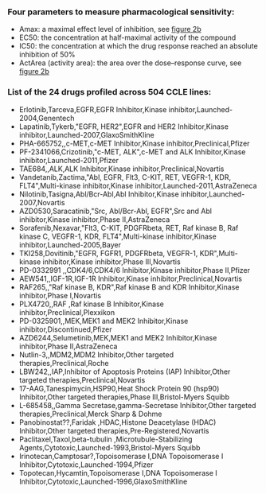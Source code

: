 ### **Four parameters to measure pharmacological sensitivity:**
* Amax: a maximal effect level of inhibition, see [figure 2b](https://www.nature.com/articles/nature11003/figures/2)
* EC50: the concentration at half-maximal activity of the compound
* IC50: the concentration at which the drug response reached an absolute inhibition of 50%
* ActArea (activity area): the area over the dose–response curve, see [figure 2b](https://www.nature.com/articles/nature11003/figures/2) 

### **List of the 24 drugs profiled across 504 CCLE lines:**
* Erlotinib,Tarceva,EGFR,EGFR Inhibitor,Kinase inhibitor,Launched-2004,Genentech
* Lapatinib,Tykerb,"EGFR, HER2",EGFR and HER2 Inhibitor,Kinase inhibitor,Launched-2007,GlaxoSmithKline
* PHA-665752,,c-MET,c-MET Inhibitor,Kinase inhibitor,Preclinical,Pfizer
* PF-2341066,Crizotinib,"c-MET, ALK",c-MET and ALK Inhibitor,Kinase inhibitor,Launched-2011,Pfizer
* TAE684,,ALK,ALK Inhibitor,Kinase inhibitor,Preclinical,Novartis
* Vandetanib,Zactima,"Abl, EGFR, Flt3, C-KIT, RET, VEGFR-1, KDR, FLT4",Multi-kinase inhibitor,Kinase inhibitor,Launched-2011,AstraZeneca
* Nilotinib,Tasigna,Abl/Bcr-Abl,Abl Inhibitor,Kinase inhibitor,Launched-2007,Novartis
* AZD0530,Saracatinib,"Src, Abl/Bcr-Abl, EGFR",Src and Abl inhibitor,Kinase inhibitor,Phase II,AstraZeneca
* Sorafenib,Nexavar,"Flt3, C-KIT, PDGFRbeta, RET, Raf kinase B, Raf kinase C, VEGFR-1, KDR, FLT4",Multi-kinase inhibitor,Kinase inhibitor,Launched-2005,Bayer
* TKI258,Dovitinib,"EGFR, FGFR1, PDGFRbeta, VEGFR-1, KDR",Multi-kinase inhibitor,Kinase inhibitor,Phase III,Novartis
* PD-0332991 ,,CDK4/6,CDK4/6 Inhibitor,Kinase inhibitor,Phase II,Pfizer
* AEW541,,IGF-1R,IGF-1R Inhibitor,Kinase inhibitor,Preclinical,Novartis
* RAF265,,"Raf kinase B, KDR",Raf kinase B and KDR Inhibitor,Kinase inhibitor,Phase I,Novartis
* PLX4720,,RAF ,Raf kinase B Inhibitor,Kinase inhibitor,Preclinical,Plexxikon
* PD-0325901,,MEK,MEK1 and MEK2 Inhibitor,Kinase inhibitor,Discontinued,Pfizer
* AZD6244,Selumetinib,MEK,MEK1 and MEK2 Inhibitor,Kinase inhibitor,Phase II,AstraZeneca
* Nutlin-3,,MDM2,MDM2 Inhibitor,Other targeted therapies,Preclinical,Roche
* LBW242,,IAP,Inhibitor of Apoptosis Proteins (IAP) Inhibitor,Other targeted therapies,Preclinical,Novartis
* 17-AAG,Tanespimycin,HSP90,Heat Shock Protein 90 (hsp90) Inhibitor,Other targeted therapies,Phase III,Bristol-Myers Squibb
* L-685458,,Gamma Secretase,gamma-Secretase Inhibitor,Other targeted therapies,Preclinical,Merck Sharp & Dohme
* Panobinostat??,Faridak ,HDAC,Histone Deacetylase (HDAC) Inhibitor,Other targeted therapies,Pre-Registered,Novartis
* Paclitaxel,Taxol,beta-tubulin ,Microtubule-Stabilizing Agents,Cytotoxic,Launched-1993,Bristol-Myers Squibb
* Irinotecan,Camptosar?,Topoisomerase I,DNA Topoisomerase I Inhibitor,Cytotoxic,Launched-1994,Pfizer
* Topotecan,Hycamtin,Topoisomerase I,DNA Topoisomerase I Inhibitor,Cytotoxic,Launched-1996,GlaxoSmithKline

<br>
<br>

